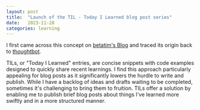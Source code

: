 ```yaml
---
layout: post
title:  "Launch of the TIL - Today I Learned blog post series"
date:   2023-11-28
categories: learning
---
```


I first came across this concept on [betatim's Blog](https://betatim.github.io/posts/til-explained/) and traced its origin back to [thoughtbot](https://github.com/thoughtbot/til).

TILs, or "Today I Learned" entries, are concise snippets with code examples designed to quickly share recent learnings. I find this approach particularly appealing for blog posts as it significantly lowers the hurdle to write and publish. While I have a backlog of ideas and drafts waiting to be completed, sometimes it's challenging to bring them to fruition. TILs offer a solution by enabling me to publish brief blog posts about things I've learned more swiftly and in a more structured manner.
